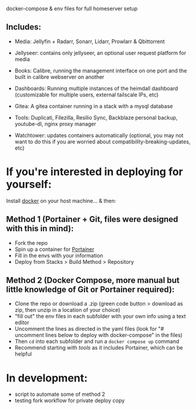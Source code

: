 
 docker-compose & env files for full homeserver setup

## Includes: 

- Media: Jellyfin + Radarr, Sonarr, Lidarr, Prowlarr & Qbittorrent

- Jellyseer: contains only jellyseer, an optional user request platform for media

- Books: Calibre, running the management interface on one port and the built in calibre webserver on another

- Dashboards: Running multiple instances of the heimdall dashboard (customizable for multiple users, external tailscale IPs, etc)

- Gitea: A gitea container running in a stack with a mysql database

- Tools: Duplicati, Filezilla, Resilio Sync, Backblaze personal backup, youtube-dl, nginx proxy manager

- Watchtower: updates containers automatically (optional, you may not want to do this if you are worried about compatibility-breaking-updates, etc)


# If you're interested in deploying for yourself:

Install [docker](https://docs.docker.com/engine/install/) on your host machine... & then:

## Method 1 (Portainer + Git, files were designed with this in mind):
- Fork the repo 
- Spin up a container for [Portainer](https://docs.portainer.io/start/install-ce/server/docker/linux)
- Fill in the envs with your information
- Deploy from Stacks > Build Method > Repository

## Method 2 (Docker Compose, more manual but little knowledge of Git or Portainer required): 
- Clone the repo or download a .zip (green code button > download as zip, then unzip in a location of your choice)
- "fill out" the env files in each subfolder with your own info using a text editor
- Uncomment the lines as directed in the yaml files (look for "# uncomment lines below to deploy with docker-compose" in the files)
- Then `cd` into each subfolder and run a `docker compose up` command 
- Recommend starting with *tools* as it includes Portainer, which can be helpful


# In development:
- script to automate some of method 2
- testing fork workflow for private deploy copy